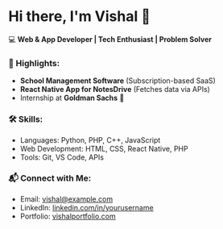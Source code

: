 # Hi there, I'm Vishal 👋
💻 **Web & App Developer | Tech Enthusiast | Problem Solver**

### 🌟 Highlights:
- **School Management Software** (Subscription-based SaaS)
- **React Native App for NotesDrive** (Fetches data via APIs)
- Internship at **Goldman Sachs** 🎉

### 🛠 Skills:
- Languages: Python, PHP, C++, JavaScript
- Web Development: HTML, CSS, React Native, PHP
- Tools: Git, VS Code, APIs

### 📬 Connect with Me:
- Email: [vishal@example.com](mailto:vishal@example.com)
- LinkedIn: [linkedin.com/in/yourusername](https://linkedin.com/in/yourusername)
- Portfolio: [vishalportfolio.com](https://vishalportfolio.com)
